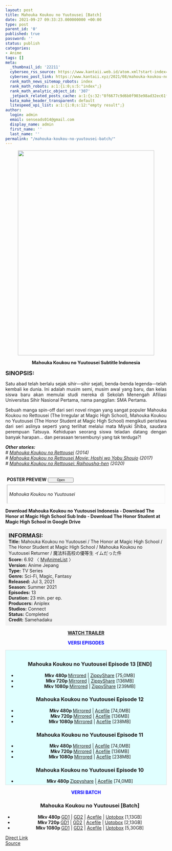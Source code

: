 ```yaml
---
layout: post
title: Mahouka Koukou no Yuutousei [Batch]
date: 2021-09-27 09:33:23.000000000 +00:00
type: post
parent_id: '0'
published: true
password: ''
status: publish
categories:
- Anime
tags: []
meta:
  _thumbnail_id: '22211'
  cyberseo_rss_source: https://www.kantaii.web.id/atom.xml?start-index=1&max-results=150
  cyberseo_post_link: https://www.kantaii.xyz/2021/08/mahouka-koukou-no-yuutousei.html
  rank_math_news_sitemap_robots: index
  rank_math_robots: a:1:{i:0;s:5:"index";}
  rank_math_analytic_object_id: '307'
  _jetpack_related_posts_cache: a:1:{s:32:"8f6677c9d6b0f903e98ad32ec61f8deb";a:2:{s:7:"expires";i:1663483198;s:7:"payload";a:0:{}}}
  kata_make_header_transparent: default
  litespeed_vpi_list: a:1:{i:0;s:12:"empty result";}
author:
  login: admin
  email: senseads014@gmail.com
  display_name: admin
  first_name: ''
  last_name: ''
permalink: "/mahouka-koukou-no-yuutousei-batch/"
---
```

<div class="separator" style="clear: both; text-align: center;"><a href="https://1.bp.blogspot.com/-4gAV2dvfjUc/YQXfZG3xxsI/AAAAAAAAE64/1hUq38Gz18IU7PANFJO3FwayjTCltR_MACLcBGAsYHQ/s1200/Mahouka%2BKoukou%2Bno%2BYuutousei%2BPoster%2B1.jpg" style="margin-left: 1em; margin-right: 1em;"><img border="0" data-original-height="1200" data-original-width="800" height="640" src="{{ site.baseurl }}/assets/2021/09/Mahouka%2BKoukou%2Bno%2BYuutousei%2BPoster%2B1.jpg" width="426" /></a></div>
<p>
<div style="text-align: center;"><b>Mahouka Koukou no Yuutousei Subtitle Indonesia</b></p>
</div>
<p><b><span style="font-size: large;">SINOPSIS:</span></b>
<div style="text-align: justify;">Satu abad telah berlalu sejak sihir—sihir sejati, benda-benda legenda—telah kembali ke dunia. Ini adalah musim semi, musim awal yang baru, dan kelas siswa baru akan memulai studi mereka di Sekolah Menengah Afiliasi Universitas Sihir Nasional Pertama, nama panggilan: SMA Pertama.</p>
<p>Sebuah manga spin-off dari seri novel ringan yang sangat populer Mahouka Koukou no Rettousei (The Irregular at Magic High School), Mahouka Koukou no Yuutousei (The Honor Student at Magic High School) mengikuti peristiwa dari seri aslinya seperti yang terlihat melalui mata Miyuki Shiba, saudara perempuan Tatsuya. Kehidupan seorang siswa teladan datang dengan banyak harapan... dan perasaan tersembunyi yang tak terduga?!</p>
<p><i><b>Other stories: </b></i><br /><i># <a href="https://www.kantaii.xyz/2020/11/mahouka-koukou-no-rettousei-batch.html" target="_blank" rel="noopener">Mahouka Koukou no Rettousei</a> (2014)</i><br /><i># <a href="https://www.kantaii.xyz/2020/11/mahouka-koukou-no-rettousei-movie-hoshi.html" target="_blank" rel="noopener">Mahouka Koukou no Rettousei Movie: Hoshi wo Yobu Shoujo</a> (2017)</i><br /> <i># <a href="https://www.kantaii.xyz/2020/11/mahouka-koukou-no-rettousei-season-2.html" target="_blank" rel="noopener">Mahouka Koukou no Rettousei: Raihousha-hen</a> (2020)</i></p>
<div style="margin: 5px;">
<div class="smallfont" style="margin-bottom: 2px;"><a name="more"></a><span style="font-weight: bold;"><br />POSTER PREVIEW</span><input onclick="if (this.parentNode.parentNode.getElementsByTagName('div')[1].getElementsByTagName('div')[0].style.display != '') { this.parentNode.parentNode.getElementsByTagName('div')[1].getElementsByTagName('div')[0].style.display = ''; this.innerText = ''; this.value = ' Close..'; } else { this.parentNode.parentNode.getElementsByTagName('div')[1].getElementsByTagName('div')[0].style.display = 'none'; this.innerText = ''; this.value = ' Clik Here'; }" style="font-size: 10px; margin: 5px; padding: 0px; width: 80px;" type="button" value="Open" /></div>
<div class="alt2" style="border: 1px inset; margin: 0px; padding: 6px;">
<div style="display: none;">
<div class="separator" style="clear: both; text-align: center;"><a href="https://1.bp.blogspot.com/-zWE-GnIa8H0/YQXfZPsQH9I/AAAAAAAAE6w/cyHBp_oLSwAXv2W4cNYDPnZfTAylPaNZACLcBGAsYHQ/s600/Mahouka%2BKoukou%2Bno%2BYuutousei%2BPoster%2B3.jpg" style="margin-left: 1em; margin-right: 1em;"><img border="0" data-original-height="600" data-original-width="424" height="640" src="{{ site.baseurl }}/assets/2021/09/Mahouka%2BKoukou%2Bno%2BYuutousei%2BPoster%2B3.jpg" width="452" /></a></div>
<p>
<div class="separator" style="clear: both; text-align: center;"><a href="https://1.bp.blogspot.com/-MYa1x3zdUUw/YQXfZHxlZNI/AAAAAAAAE60/fEWmJP5LfBciMRgu2GT7_G0gqI7TaNWxACLcBGAsYHQ/s600/Mahouka%2BKoukou%2Bno%2BYuutousei%2BPoster%2B2.jpg" style="margin-left: 1em; margin-right: 1em;"><img border="0" data-original-height="600" data-original-width="420" height="640" src="{{ site.baseurl }}/assets/2021/09/Mahouka%2BKoukou%2Bno%2BYuutousei%2BPoster%2B2.jpg" width="448" /></a></div>
<p>
<div class="separator" style="clear: both; text-align: center;"><a href="https://1.bp.blogspot.com/-4gAV2dvfjUc/YQXfZG3xxsI/AAAAAAAAE64/1hUq38Gz18IU7PANFJO3FwayjTCltR_MACLcBGAsYHQ/s1200/Mahouka%2BKoukou%2Bno%2BYuutousei%2BPoster%2B1.jpg" style="margin-left: 1em; margin-right: 1em;"><img border="0" data-original-height="1200" data-original-width="800" height="640" src="{{ site.baseurl }}/assets/2021/09/Mahouka%2BKoukou%2Bno%2BYuutousei%2BPoster%2B1.jpg" width="426" /></a></div>
<p></div>
<p><i>Mahouka Koukou no Yuutousei</i></div>
</div>
</div>
<p><b>Download Mahouka Koukou no Yuutousei Indonesia - Download The Honor at Magic High School Sub Indo - Download The Honor Student at Magic High School in Google Drive</b></p>
<div style="background-color: #f3f3f3; padding: 10px; text-align: left;"><b><span style="font-size: large;">INFORMASI:</span></b><br /><b>Title:</b> Mahouka Koukou no Yuutousei / The Honor at Magic High School / The Honor Student at Magic High School / Mahouka Koukou no Yuutousei Returner / 魔法科高校の優等生 イムだった件<br /><b>Score:</b> 6.92 〈 <a href="https://myanimelist.net/anime/45572/Mahouka_Koukou_no_Yuutousei" target="_blank" rel="noopener">MyAnimeList</a> 〉<br /><b>Version:</b> Anime Jepang<br /><b>Type:</b> TV Series<br /><b>Genre:</b> Sci-Fi, Magic, Fantasy<br /><b>Released:</b> Jul 3, 2021<br /><b>Season:</b> Summer 2021<br /><b>Episodes:</b> 13<br /><b>Duration:</b> 23 min. per ep.<br /><b>Producers:</b> Aniplex<br /><b>Studios:</b> Connect<br /><b>Status:</b> Completed<br /><b>Credit:</b> Samehadaku</div>
<p>
<div style="text-align: center;"><b><a href="https://www.youtube.com/watch?v=XK_FkBueMN8" target="_blank" rel="noopener">WATCH TRAILER</a></b></div>
<p>
<div style="text-align: center;"><b><span style="color: blue;">VERSI EPISODES</span></b></div>
<p>
<div style="background-color: lightcyan; border: 1px double rgb(222, 222, 222); height: 400px; overflow: auto; padding: 10px; text-align: left; width: auto;">
<div class="dl">
<ul />
<h3 style="text-align: center;">Mahouka Koukou no Yuutousei Episode 13 [END]</h3>
<li style="text-align: center;"><b>Mkv 480p </b><a href="https://semawur.com/G9fswne6m" target="_blank" rel="noopener">Mirrored</a> | <a href="https://apk.miuiku.com/44NBG" target="_blank" rel="noopener">ZippyShare</a> [75,0MB]</li>
<li style="text-align: center;"><b>Mkv 720p </b><a href="https://semawur.com/u0EOVJ2a" target="_blank" rel="noopener">Mirrored</a> | <a href="https://apk.miuiku.com/a7jM6" target="_blank" rel="noopener">ZippyShare</a> [136MB]</li>
<li style="text-align: center;"><b>Mkv 1080p </b><a href="https://semawur.com/Z07EA" target="_blank" rel="noopener">Mirrored</a> | <a href="https://apk.miuiku.com/Q8DWNz" target="_blank" rel="noopener">ZippyShare</a> [239MB]</li></div>
<div class="dl">
<ul />
<h3 style="text-align: center;">Mahouka Koukou no Yuutousei Episode 12</h3>
<li style="text-align: center;"><b>Mkv 480p </b><a href="https://apk.miuiku.com/UYVH74f" target="_blank" rel="noopener">Mirrored</a> | <a href="https://semawur.com/e6BUqOQnI" target="_blank" rel="noopener">Acefile</a> [74,0MB]</li>
<li style="text-align: center;"><b>Mkv 720p </b><a href="https://apk.miuiku.com/KC9q" target="_blank" rel="noopener">Mirrored</a> | <a href="https://semawur.com/27HmWOr" target="_blank" rel="noopener">Acefile</a> [136MB]</li>
<li style="text-align: center;"><b>Mkv 1080p </b><a href="https://apk.miuiku.com/omuJ" target="_blank" rel="noopener">Mirrored</a> | <a href="https://semawur.com/NwH1U23NDDxO" target="_blank" rel="noopener">Acefile</a> [238MB]</li></div>
<div class="dl">
<ul />
<h3 style="text-align: center;">Mahouka Koukou no Yuutousei Episode 11</h3>
<li style="text-align: center;"><b>Mkv 480p </b><a href="https://semawur.com/4XoF" target="_blank" rel="noopener">Mirrored</a> | <a href="https://apk.miuiku.com/1ODfvMPM" target="_blank" rel="noopener">Acefile</a> [74,0MB]</li>
<li style="text-align: center;"><b>Mkv 720p </b><a href="https://semawur.com/dJVLDe" target="_blank" rel="noopener">Mirrored</a> | <a href="https://apk.miuiku.com/66ZprxZ0oh" target="_blank" rel="noopener">Acefile</a> [136MB]</li>
<li style="text-align: center;"><b>Mkv 1080p </b><a href="https://semawur.com/0bY80kRO1O9M" target="_blank" rel="noopener">Mirrored</a> | <a href="https://apk.miuiku.com/yp0mp" target="_blank" rel="noopener">Acefile</a> [238MB]</li></div>
<div class="dl">
<ul />
<h3 style="text-align: center;">Mahouka Koukou no Yuutousei Episode 10</h3>
<li style="text-align: center;"><b>Mkv 480p </b><a href="https://apk.miuiku.com/l1Bi" target="_blank" rel="noopener">Zippyshare</a> | <a href="https://semawur.com/9gs5OF4LLwL" target="_blank" rel="noopener">Acefile</a> [74,0MB]</li>
<li style="text-align: center;"><b>Mkv 720p </b><a href="https://apk.miuiku.com/thiJjkZ" target="_blank" rel="noopener">Zippyshare</a> | <a href="https://semawur.com/Lu1o6c" target="_blank" rel="noopener">Acefile</a> [136MB]</li>
<li style="text-align: center;"><b>Mkv 1080p </b><a href="https://apk.miuiku.com/8TG3f0" target="_blank" rel="noopener">Zippyshare</a> | <a href="https://semawur.com/sXC0Cv6F9Z" target="_blank" rel="noopener">Acefile</a> [238MB]</li></div>
<div class="dl">
<ul />
<h3 style="text-align: center;">Mahouka Koukou no Yuutousei Episode 09</h3>
<li style="text-align: center;"><b>Mkv 480p </b><a href="https://semawur.com/zRYtav9RD" target="_blank" rel="noopener">Racaty</a> | <a href="https://apk.miuiku.com/gfHh" target="_blank" rel="noopener">Acefile</a> [75,0MB]</li>
<li style="text-align: center;"><b>Mkv 720p </b><a href="https://semawur.com/7Hjhn0LZNsAe" target="_blank" rel="noopener">Racaty</a> | <a href="https://apk.miuiku.com/zWmlQPjASb" target="_blank" rel="noopener">Acefile</a> [136MB]</li>
<li style="text-align: center;"><b>Mkv 1080p </b><a href="https://semawur.com/vpvKlUOKAUG5" target="_blank" rel="noopener">Racaty</a> | <a href="https://apk.miuiku.com/WCR73fN5Ue" target="_blank" rel="noopener">Acefile</a> [238MB]</li></div>
<div class="dl">
<ul />
<h3 style="text-align: center;">Mahouka Koukou no Yuutousei Episode 08</h3>
<li style="text-align: center;"><b>Mkv 480p </b><a href="https://apk.miuiku.com/Rn6AJ4EN" target="_blank" rel="noopener">Racaty</a> | <a href="https://semawur.com/c9f4pfnP" target="_blank" rel="noopener">Acefile</a> [74,0MB]</li>
<li style="text-align: center;"><b>Mkv 720p </b><a href="https://apk.miuiku.com/EUdpo" target="_blank" rel="noopener">Racaty</a> | <a href="https://semawur.com/LZqDyhiDlY6a" target="_blank" rel="noopener">Acefile</a> [136MB]</li>
<li style="text-align: center;"><b>Mkv 1080p </b><a href="https://apk.miuiku.com/TuD9bBZ" target="_blank" rel="noopener">Racaty</a> | <a href="https://semawur.com/sbVgO2PiWYS" target="_blank" rel="noopener">Acefile</a> [238MB]</li></div>
<div class="dl">
<ul />
<h3 style="text-align: center;">Mahouka Koukou no Yuutousei Episode 07</h3>
<li style="text-align: center;"><b>Mkv 480p </b><a href="https://semawur.com/V5Rd84B" target="_blank" rel="noopener">GoogleDrive</a> | <a href="https://apk.miuiku.com/AMnSXkKZ" target="_blank" rel="noopener">Acefile</a> | <a href="https://semawur.com/nVir7" target="_blank" rel="noopener">ZippyShare</a> [75,3MB]</li>
<li style="text-align: center;"><b>Mkv 720p </b><a href="https://semawur.com/JUQH8ERXL" target="_blank" rel="noopener">GoogleDrive</a> | <a href="https://apk.miuiku.com/gNggAGCV" target="_blank" rel="noopener">Acefile</a> | <a href="https://semawur.com/jaDNsVRwUtNA" target="_blank" rel="noopener">ZippyShare</a> [136MB]</li>
<li style="text-align: center;"><b>Mkv 1080p </b><a href="https://semawur.com/Pok6" target="_blank" rel="noopener">GoogleDrive</a> | <a href="https://apk.miuiku.com/9nnTe" target="_blank" rel="noopener">Acefile</a> | <a href="https://semawur.com/2jddlqrbjq7y" target="_blank" rel="noopener">ZippyShare</a> [238MB]</li></div>
<div class="dl">
<ul />
<h3 style="text-align: center;">Mahouka Koukou no Yuutousei Episode 06</h3>
<li style="text-align: center;"><b>Mkv 480p </b><a href="https://apk.miuiku.com/tjOD6PhAk2" target="_blank" rel="noopener">GoogleDrive</a> | <a href="https://semawur.com/7kFFzW" target="_blank" rel="noopener">Acefile</a> | <a href="https://apk.miuiku.com/s0nEBmzqhL" target="_blank" rel="noopener">ZippyShare</a> [75,3MB]</li>
<li style="text-align: center;"><b>Mkv 720p </b><a href="https://apk.miuiku.com/V8Eu38Ky" target="_blank" rel="noopener">GoogleDrive</a> | <a href="https://semawur.com/v9DDry" target="_blank" rel="noopener">Acefile</a> | <a href="https://apk.miuiku.com/375mv" target="_blank" rel="noopener">ZippyShare</a> [136MB]</li>
<li style="text-align: center;"><b>Mkv 1080p </b><a href="https://apk.miuiku.com/BleJvjQCCo" target="_blank" rel="noopener">GoogleDrive</a> | <a href="https://semawur.com/4pzKCthI" target="_blank" rel="noopener">Acefile</a> | <a href="https://apk.miuiku.com/jU3Exg" target="_blank" rel="noopener">ZippyShare</a> [238MB]</li></div>
<div class="dl">
<ul />
<h3 style="text-align: center;">Mahouka Koukou no Yuutousei Episode 05</h3>
<li style="text-align: center;"><b>Mkv 480p </b><a href="https://semawur.com/91rS" target="_blank" rel="noopener">GoogleDrive</a> | <a href="https://apk.miuiku.com/yH1NoK" target="_blank" rel="noopener">Acefile</a> | <a href="https://apk.miuiku.com/5u62YX9KZ" target="_blank" rel="noopener">ZippyShare</a> [75,3MB]</li>
<li style="text-align: center;"><b>Mkv 720p </b><a href="https://semawur.com/fwOEkzbL9I" target="_blank" rel="noopener">GoogleDrive</a> | <a href="https://apk.miuiku.com/0qPSj" target="_blank" rel="noopener">Acefile</a> | <a href="https://apk.miuiku.com/Iy8cWqMP" target="_blank" rel="noopener">ZippyShare</a> [136MB]</li>
<li style="text-align: center;"><b>Mkv 1080p </b><a href="https://semawur.com/OiZeXlG" target="_blank" rel="noopener">GoogleDrive</a> | <a href="https://apk.miuiku.com/LEjT" target="_blank" rel="noopener">Acefile</a> | <a href="https://apk.miuiku.com/QNZJuo" target="_blank" rel="noopener">ZippyShare</a> [239MB]</li></div>
<div class="dl">
<ul />
<h3 style="text-align: center;">Mahouka Koukou no Yuutousei Episode 04</h3>
<li style="text-align: center;"><b>Mkv 480p </b><a href="https://apk.miuiku.com/KeN7t" target="_blank" rel="noopener">GoogleDrive</a> | <a href="https://semawur.com/fxCFS0gv" target="_blank" rel="noopener">Acefile</a> | <a href="https://apk.miuiku.com/TkXa7A" target="_blank" rel="noopener">ZippyShare</a> [75,3MB]</li>
<li style="text-align: center;"><b>Mkv 720p </b><a href="https://apk.miuiku.com/h0NkUnX" target="_blank" rel="noopener">GoogleDrive</a> | <a href="https://semawur.com/8FD9QMSINLZl" target="_blank" rel="noopener">Acefile</a> | <a href="https://apk.miuiku.com/WUjH5lH7k" target="_blank" rel="noopener">ZippyShare</a> [136MB]</li>
<li style="text-align: center;"><b>Mkv 1080p </b><a href="https://apk.miuiku.com/qCzk3" target="_blank" rel="noopener">GoogleDrive</a> | <a href="https://semawur.com/pYhy0" target="_blank" rel="noopener">Acefile</a> | <a href="https://apk.miuiku.com/npvZrh9B" target="_blank" rel="noopener">ZippyShare</a> [239MB]</li></div>
<div class="dl">
<ul />
<h3 style="text-align: center;">Mahouka Koukou no Yuutousei Episode 03</h3>
<li style="text-align: center;"><b>Mkv 480p </b><a href="https://semawur.com/Ep9SClH7R" target="_blank" rel="noopener">GoogleDrive</a> | <strike>Acefile</strike> | <a href="https://semawur.com/lCgpLScxFB3G" target="_blank" rel="noopener">ZippyShare</a> [75,3MB]</li>
<li style="text-align: center;"><b>Mkv 720p </b><a href="https://semawur.com/5KY8VtTjm" target="_blank" rel="noopener">GoogleDrive</a> | <a href="https://apk.miuiku.com/MJGNqcNXm" target="_blank" rel="noopener">Acefile</a> | <a href="https://semawur.com/oKV0" target="_blank" rel="noopener">ZippyShare</a> [136MB]</li>
<li style="text-align: center;"><b>Mkv 1080p </b><a href="https://semawur.com/Uo6yZGaM3" target="_blank" rel="noopener">GoogleDrive</a> | <a href="https://apk.miuiku.com/1L4In7v" target="_blank" rel="noopener">Acefile</a> | <a href="https://semawur.com/YeUUUeH53s" target="_blank" rel="noopener">ZippyShare</a> [239MB]</li></div>
<div class="dl">
<ul />
<h3 style="text-align: center;">Mahouka Koukou no Yuutousei Episode 02</h3>
<li style="text-align: center;"><b>Mkv 480p </b><a href="https://apk.miuiku.com/kB1nzHVqf" target="_blank" rel="noopener">GoogleDrive</a> | <a href="https://semawur.com/oyYX" target="_blank" rel="noopener">Acefile</a> | <a href="https://apk.miuiku.com/qbWbOWOi0I" target="_blank" rel="noopener">ZippyShare</a> [75,3MB]</li>
<li style="text-align: center;"><b>Mkv 720p </b><a href="https://apk.miuiku.com/WrfjAfYwE" target="_blank" rel="noopener">GoogleDrive</a> | <a href="https://semawur.com/ZM8jT1Vuq" target="_blank" rel="noopener">Acefile</a> | <a href="https://apk.miuiku.com/uOqo0Ok" target="_blank" rel="noopener">ZippyShare</a> [136MB]</li>
<li style="text-align: center;"><b>Mkv 1080p </b><a href="https://apk.miuiku.com/X4FO" target="_blank" rel="noopener">GoogleDrive</a> | <a href="https://semawur.com/epQxSGS" target="_blank" rel="noopener">Acefile</a> | <a href="https://apk.miuiku.com/6utLwI4" target="_blank" rel="noopener">ZippyShare</a> [239MB]</li></div>
<div class="dl">
<ul />
<h3 style="text-align: center;">Mahouka Koukou no Yuutousei Episode 01</h3>
<li style="text-align: center;"><b>Mkv 480p </b><a href="https://semawur.com/GUVyGwp" target="_blank" rel="noopener">GoogleDrive</a> | <a href="https://apk.miuiku.com/UFb18t3Qyb" target="_blank" rel="noopener">Acefile</a> | <a href="https://semawur.com/2IkyH4" target="_blank" rel="noopener">ZippyShare</a> [75,3MB]</li>
<li style="text-align: center;"><b>Mkv 720p </b><a href="https://semawur.com/MN4VJj" target="_blank" rel="noopener">GoogleDrive</a> | <a href="https://apk.miuiku.com/AreVu" target="_blank" rel="noopener">Acefile</a> | <a href="https://semawur.com/13Y8HJ4" target="_blank" rel="noopener">ZippyShare</a> [136MB]</li>
<li style="text-align: center;"><b>Mkv 1080p </b><a href="https://semawur.com/3F0VxPQ8gUZ" target="_blank" rel="noopener">GoogleDrive</a> | <a href="https://apk.miuiku.com/6YppB" target="_blank" rel="noopener">Acefile</a> | <a href="https://semawur.com/EhL3" target="_blank" rel="noopener">ZippyShare</a> [239MB]</li></div>
</div>
<p>
<div style="text-align: center;"><b><span style="color: blue;">VERSI BATCH</span></b></div>
<div class="dl">
<ul />
<h3 style="text-align: center;">Mahouka Koukou no Yuutousei [Batch]</h3>
<li style="text-align: center;"><b>Mkv 480p </b><a href="https://semawur.com/Pn6Bnm" target="_blank" rel="noopener">GD1</a> | <a href="https://apk.miuiku.com/wmJUU" target="_blank" rel="noopener">GD2</a> | <a href="https://semawur.com/WGmg" target="_blank" rel="noopener">Acefile</a> | <a href="https://apk.miuiku.com/zbsfhA" target="_blank" rel="noopener">Uptobox</a> [1,13GB]</li>
<li style="text-align: center;"><b>Mkv 720p </b><a href="https://semawur.com/QcUXtowevGrN" target="_blank" rel="noopener">GD1</a> | <a href="https://apk.miuiku.com/flJFxb" target="_blank" rel="noopener">GD2</a> | <a href="https://semawur.com/URZV" target="_blank" rel="noopener">Acefile</a> | <a href="https://apk.miuiku.com/bgwTEbMJ" target="_blank" rel="noopener">Uptobox</a> [2,13GB]</li>
<li style="text-align: center;"><b>Mkv 1080p </b><a href="https://semawur.com/afDrBxwtN2zi" target="_blank" rel="noopener">GD1</a> | <a href="https://apk.miuiku.com/ajVSn" target="_blank" rel="noopener">GD2</a> | <a href="https://semawur.com/IVAW" target="_blank" rel="noopener">Acefile</a> | <a href="https://apk.miuiku.com/v1dPRM" target="_blank" rel="noopener">Uptobox</a> [5,30GB]</li>
</div>
<link rel="stylesheet" href="https://cdnjs.cloudflare.com/ajax/libs/font-awesome/4.7.0/css/font-awesome.min.css" />
<div class="divbtn"> <a href="https://handymansurrender.com/fihup8buzv?key=94550f7ce39444073321dde3b8782f97" class="btn"><i class="fa fa-download"></i> Direct Link</a> <br /><a href="https://www.kantaii.xyz/2021/08/mahouka-koukou-no-yuutousei.html">Source</a> </div>

